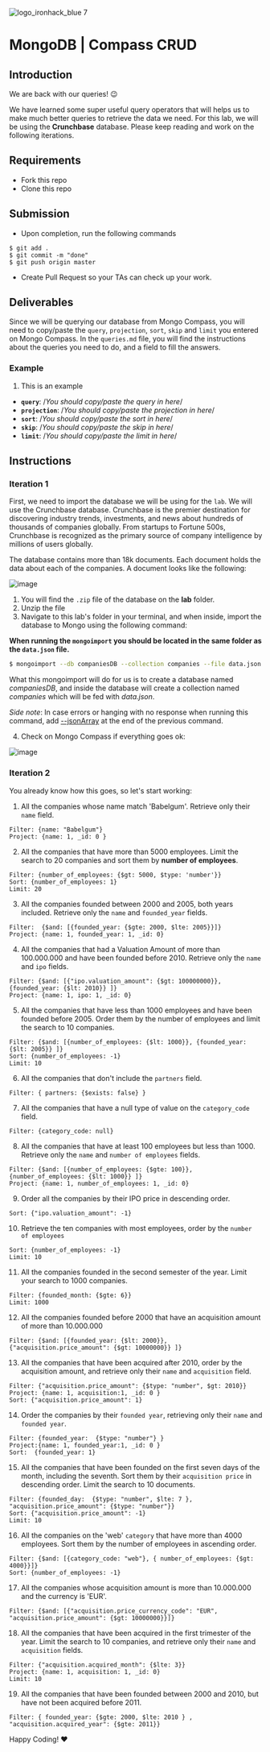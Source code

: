 ![logo_ironhack_blue 7](https://user-images.githubusercontent.com/23629340/40541063-a07a0a8a-601a-11e8-91b5-2f13e4e6b441.png)

# MongoDB | Compass CRUD

## Introduction

We are back with our queries! :wink:

We have learned some super useful query operators that will helps us to make much better queries to retrieve the data we need. For this lab, we will be using the **Crunchbase** database. Please keep reading and work on the following iterations.

## Requirements

- Fork this repo
- Clone this repo

## Submission

- Upon completion, run the following commands

```
$ git add .
$ git commit -m "done"
$ git push origin master
```

- Create Pull Request so your TAs can check up your work.

## Deliverables

Since we will be querying our database from Mongo Compass, you will need to copy/paste the `query`, `projection`, `sort`, `skip` and `limit` you entered on Mongo Compass. In the `queries.md` file, you will find the instructions about the queries you need to do, and a field to fill the answers.

### Example

1. This is an example

- **`query`**: /_You should copy/paste the query in here_/
- **`projection`**: /_You should copy/paste the projection in here_/
- **`sort`**: /_You should copy/paste the sort in here_/
- **`skip`**: /_You should copy/paste the skip in here_/
- **`limit`**: /_You should copy/paste the limit in here_/

## Instructions

### Iteration 1

First, we need to import the database we will be using for the `lab`. We will use the Crunchbase database. Crunchbase is the premier destination for discovering industry trends, investments, and news about hundreds of thousands of companies globally. From startups to Fortune 500s, Crunchbase is recognized as the primary source of company intelligence by millions of users globally.

The database contains more than 18k documents. Each document holds the data about each of the companies. A document looks like the following:

![image](https://user-images.githubusercontent.com/23629340/36494916-d6db1770-1733-11e8-903e-5119b3c1b688.png)

1. You will find the `.zip` file of the database on the **lab** folder.
2. Unzip the file
3. Navigate to this lab's folder in your terminal, and when inside, import the database to Mongo using the following command:

**When running the `mongoimport` you should be located in the same folder as the `data.json` file.**

```bash
$ mongoimport --db companiesDB --collection companies --file data.json
```

What this mongoimport will do for us is to create a database named _companiesDB_, and inside the database will create a collection named _companies_ which will be fed with _data.json_.

_Side note_: In case errors or hanging with no response when running this command, add [--jsonArray](https://docs.mongodb.com/manual/reference/program/mongoimport/#cmdoption-mongoimport-jsonarray) at the end of the previous command.

4. Check on Mongo Compass if everything goes ok:

![image](https://user-images.githubusercontent.com/23629340/36534191-1f1bc5ec-17c6-11e8-9463-4945679b98c0.png)

### Iteration 2

You already know how this goes, so let's start working:

1. All the companies whose name match 'Babelgum'. Retrieve only their `name` field.

```
Filter: {name: "Babelgum"}
Project: {name: 1, _id: 0 }
```



2. All the companies that have more than 5000 employees. Limit the search to 20 companies and sort them by **number of employees**.

```
Filter: {number_of_employees: {$gt: 5000, $type: 'number'}} 
Sort: {number_of_employees: 1}
Limit: 20
```



3. All the companies founded between 2000 and 2005, both years included. Retrieve only the `name` and `founded_year` fields.

```
Filter:  {$and: [{founded_year: {$gte: 2000, $lte: 2005}}]}
Project: {name: 1, founded_year: 1, _id: 0}
```



4. All the companies that had a Valuation Amount of more than 100.000.000 and have been founded before 2010. Retrieve only the `name` and `ipo` fields.

```
Filter: {$and: [{"ipo.valuation_amount": {$gt: 100000000}}, {founded_year: {$lt: 2010}} ]}    
Project: {name: 1, ipo: 1, _id: 0}
```



5. All the companies that have less than 1000 employees and have been founded before 2005. Order them by the number of employees and limit the search to 10 companies.

```
Filter: {$and: [{number_of_employees: {$lt: 1000}}, {founded_year: {$lt: 2005}} ]}    
Sort: {number_of_employees: -1} 
Limit: 10
```



6. All the companies that don't include the `partners` field.

```
Filter: { partners: {$exists: false} }
```



7. All the companies that have a null type of value on the `category_code` field.

```
Filter: {category_code: null}
```



8. All the companies that have at least 100 employees but less than 1000. Retrieve only the `name` and `number of employees` fields.

```
Filter: {$and: [{number_of_employees: {$gte: 100}}, {number_of_employees: {$lt: 1000}} ]}    
Project: {name: 1, number_of_employees: 1, _id: 0}
```



9. Order all the companies by their IPO price in descending order.

```
Sort: {"ipo.valuation_amount": -1}
```



10. Retrieve the ten companies with most employees, order by the `number of employees`

```
Sort: {number_of_employees: -1}
Limit: 10
```



11. All the companies founded in the second semester of the year. Limit your search to 1000 companies.

```
Filter: {founded_month: {$gte: 6}}
Limit: 1000
```



12. All the companies founded before 2000 that have an acquisition amount of more than 10.000.000

```
Filter: {$and: [{founded_year: {$lt: 2000}}, {"acquisition.price_amount": {$gt: 10000000}} ]}     
```



13. All the companies that have been acquired after 2010, order by the acquisition amount, and retrieve only their `name` and `acquisition` field.

```
Filter: {"acquisition.price_amount": {$type: "number", $gt: 2010}}
Project: {name: 1, acquisition:1, _id: 0 }
Sort: {"acquisition.price_amount": 1} 
```



14. Order the companies by their `founded year`, retrieving only their `name` and `founded year`.

```
Filter: {founded_year:  {$type: "number"} }
Project:{name: 1, founded_year:1, _id: 0 }
Sort:  {founded_year: 1}
```



15. All the companies that have been founded on the first seven days of the month, including the seventh. Sort them by their `acquisition price` in descending order. Limit the search to 10 documents.

```
Filter: {founded_day:  {$type: "number", $lte: 7 }, "acquisition.price_amount": {$type: "number"}}
Sort: {"acquisition.price_amount": -1}
Limit: 10
```



16. All the companies on the 'web' `category` that have more than 4000 employees. Sort them by the number of employees in ascending order.

```
Filter: {$and: [{category_code: "web"}, { number_of_employees: {$gt: 4000}}]}
Sort: {number_of_employees: -1}
```



17. All the companies whose acquisition amount is more than 10.000.000 and the currency is 'EUR'.

```
Filter: {$and: [{"acquisition.price_currency_code": "EUR", "acquisition.price_amount": {$gt: 10000000}}]}
```



18. All the companies that have been acquired in the first trimester of the year. Limit the search to 10 companies, and retrieve only their `name` and `acquisition` fields.

```
Filter: {"acquisition.acquired_month": {$lte: 3}}
Project: {name: 1, acquisition: 1, _id: 0}
Limit: 10
```



19. All the companies that have been founded between 2000 and 2010, but have not been acquired before 2011.

```
Filter: { founded_year: {$gte: 2000, $lte: 2010 } , "acquisition.acquired_year": {$gte: 2011}}
```



Happy Coding! :heart:

